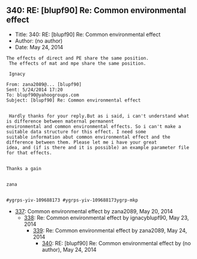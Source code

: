 ## 340: RE: [blupf90] Re: Common environmental effect

- Title: 340: RE: [blupf90] Re: Common environmental effect
- Author: (no author)
- Date: May 24, 2014

```
The effects of direct and PE share the same position.
 The effects of mat and mpe share the same position.

 Ignacy

From: zana2089@... [blupf90]
Sent: ‎5/‎24/‎2014 17:20
To: blupf90@yahoogroups.com
Subject: [blupf90] Re: Common environmental effect


 Hardly thanks for your reply.But as i said, i can't understand what is difference between maternal permanent
environmental and common environmental effects. So i can't make a suitable data structure for this effect. I need some
suitable information abut common environmental effect and the difference between them. Please let me i have your great
idea, and (if is there and it is possible) an example parameter file for that effects.


Thanks a gain


zana


#ygrps-yiv-109688173 #ygrps-yiv-109688173ygrp-mkp

```

- [337](0337.md): Common environmental effect by zana2089, May 20, 2014
    - [338](0338.md): Re: Common environmental effect by ignacyblupf90, May 23, 2014
        - [339](0339.md): Re: Common environmental effect by zana2089, May 24, 2014
            - [340](0340.md): RE: [blupf90] Re: Common environmental effect by (no author), May 24, 2014
